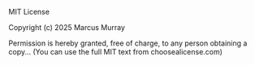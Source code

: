 MIT License

Copyright (c) 2025 Marcus Murray

Permission is hereby granted, free of charge, to any person obtaining a copy...
(You can use the full MIT text from choosealicense.com)
